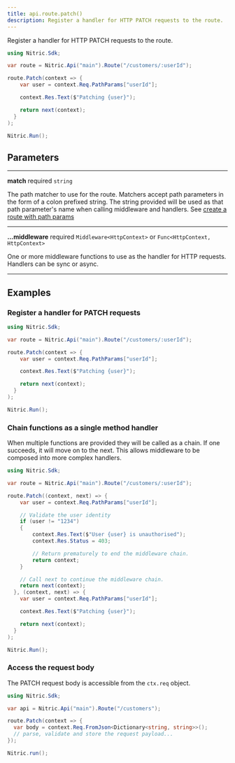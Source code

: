 ```yaml
---
title: api.route.patch()
description: Register a handler for HTTP PATCH requests to the route.
---
```


Register a handler for HTTP PATCH requests to the route.

```c#
using Nitric.Sdk;

var route = Nitric.Api("main").Route("/customers/:userId");

route.Patch(context => {
    var user = context.Req.PathParams["userId"];

    context.Res.Text($"Patching {user}");

    return next(context);
  }
);

Nitric.Run();
```

## Parameters

---

**match** required `string`

The path matcher to use for the route. Matchers accept path parameters in the form of a colon prefixed string. The string provided will be used as that path parameter's name when calling middleware and handlers. See [create a route with path params](#create-a-route-with-path-params)

---

**...middleware** required `Middleware<HttpContext>` or `Func<HttpContext, HttpContext>`

One or more middleware functions to use as the handler for HTTP requests. Handlers can be sync or async.

---

## Examples

### Register a handler for PATCH requests

```c#
using Nitric.Sdk;

var route = Nitric.Api("main").Route("/customers/:userId");

route.Patch(context => {
    var user = context.Req.PathParams["userId"];

    context.Res.Text($"Patching {user}");

    return next(context);
  }
);

Nitric.Run();
```

### Chain functions as a single method handler

When multiple functions are provided they will be called as a chain. If one succeeds, it will move on to the next. This allows middleware to be composed into more complex handlers.

```c#
using Nitric.Sdk;

var route = Nitric.Api("main").Route("/customers/:userId");

route.Patch((context, next) => {
    var user = context.Req.PathParams["userId"];

    // Validate the user identity
    if (user != "1234")
    {
        context.Res.Text($"User {user} is unauthorised");
        context.Res.Status = 403;

        // Return prematurely to end the middleware chain.
        return context;
    }

    // Call next to continue the middleware chain.
    return next(context);
  }, (context, next) => {
    var user = context.Req.PathParams["userId"];

    context.Res.Text($"Patching {user}");

    return next(context);
  }
);

Nitric.Run();
```

### Access the request body

The PATCH request body is accessible from the `ctx.req` object.

```c#
using Nitric.Sdk;

var api = Nitric.Api("main").Route("/customers");

route.Patch(context => {
  var body = context.Req.FromJson<Dictionary<string, string>>();
  // parse, validate and store the request payload...
});

Nitric.run();
```
